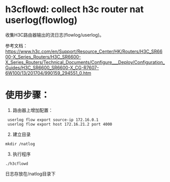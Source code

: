 # h3cflowd: collect h3c router nat userlog(flowlog)

收集H3C路由器输出的流日志(flowlog/userlog)。

参考文档：https://www.h3c.com/en/Support/Resource_Center/HK/Routers/H3C_SR6600-X_Series_Routers/H3C_SR6600-X_Series_Routers/Technical_Documents/Configure___Deploy/Configuration_Guides/H3C_SR6600_SR6600-X_CG-R7607-6W100/13/201704/990159_294551_0.htm

# 使用步骤：

1.  路由器上增加配置：
``` userlog flow export version 3
 userlog flow export source-ip 172.16.0.1
 userlog flow export host 172.16.21.2 port 4000
```

2. 建立目录
```
mkdir /natlog
```

3. 执行程序
```
./h3cflowd
```

日志存放在/natlog目录下

